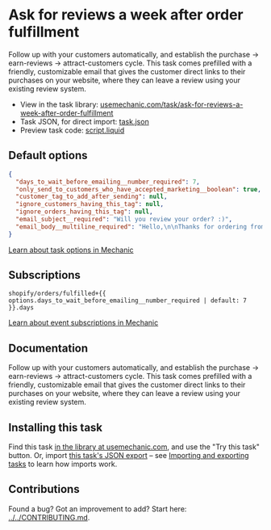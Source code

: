 # Ask for reviews a week after order fulfillment

Follow up with your customers automatically, and establish the purchase -> earn-reviews -> attract-customers cycle. This task comes prefilled with a friendly, customizable email that gives the customer direct links to their purchases on your website, where they can leave a review using your existing review system.

* View in the task library: [usemechanic.com/task/ask-for-reviews-a-week-after-order-fulfillment](https://usemechanic.com/task/ask-for-reviews-a-week-after-order-fulfillment)
* Task JSON, for direct import: [task.json](../../tasks/ask-for-reviews-a-week-after-order-fulfillment.json)
* Preview task code: [script.liquid](./script.liquid)

## Default options

```json
{
  "days_to_wait_before_emailing__number_required": 7,
  "only_send_to_customers_who_have_accepted_marketing__boolean": true,
  "customer_tag_to_add_after_sending": null,
  "ignore_customers_having_this_tag": null,
  "ignore_orders_having_this_tag": null,
  "email_subject__required": "Will you review your order? :)",
  "email_body__multiline_required": "Hello,\n\nThanks for ordering from {{ shop.name }}!\n\nYour item{% if order.line_items.size > 1 %}s{% endif %} arrived a week ago, and we have a quick question: <b>will you review your purchase?</b>\n\nHere {% if order.line_items.size > 1 %}are direct links{% else %}is a direct link{% endif %}, to make this easy for you:\n<ul>{% for line_item in order.line_items %}{% if line_item.product_exists or event.preview %}<li><a href=\"https://{{ shop.domain }}/products/{{ line_item.product.handle }}\">{{ line_item.name }}</a></li>{% endif %}{% endfor %}</ul>\nThanks so much!\n\nSincerely,\nThe team at {{ shop.name }}"
}
```

[Learn about task options in Mechanic](https://docs.usemechanic.com/article/471-task-options)

## Subscriptions

```liquid
shopify/orders/fulfilled+{{ options.days_to_wait_before_emailing__number_required | default: 7 }}.days
```

[Learn about event subscriptions in Mechanic](https://docs.usemechanic.com/article/408-subscriptions)

## Documentation

Follow up with your customers automatically, and establish the purchase -> earn-reviews -> attract-customers cycle. This task comes prefilled with a friendly, customizable email that gives the customer direct links to their purchases on your website, where they can leave a review using your existing review system.

## Installing this task

Find this task [in the library at usemechanic.com](https://usemechanic.com/task/ask-for-reviews-a-week-after-order-fulfillment), and use the "Try this task" button. Or, import [this task's JSON export](../../tasks/ask-for-reviews-a-week-after-order-fulfillment.json) – see [Importing and exporting tasks](https://docs.usemechanic.com/article/505-importing-and-exporting-tasks) to learn how imports work.

## Contributions

Found a bug? Got an improvement to add? Start here: [../../CONTRIBUTING.md](../../CONTRIBUTING.md).
